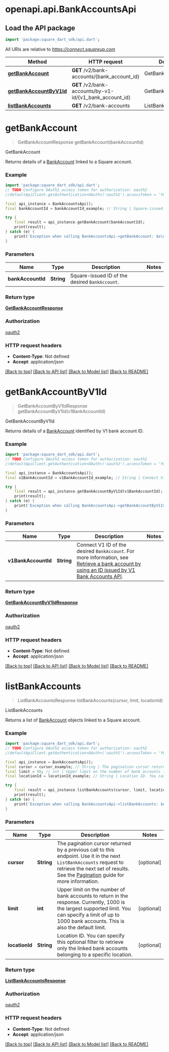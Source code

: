 # openapi.api.BankAccountsApi

## Load the API package
```dart
import 'package:square_dart_sdk/api.dart';
```

All URIs are relative to *https://connect.squareup.com*

Method | HTTP request | Description
------------- | ------------- | -------------
[**getBankAccount**](BankAccountsApi.md#getbankaccount) | **GET** /v2/bank-accounts/{bank_account_id} | GetBankAccount
[**getBankAccountByV1Id**](BankAccountsApi.md#getbankaccountbyv1id) | **GET** /v2/bank-accounts/by-v1-id/{v1_bank_account_id} | GetBankAccountByV1Id
[**listBankAccounts**](BankAccountsApi.md#listbankaccounts) | **GET** /v2/bank-accounts | ListBankAccounts


# **getBankAccount**
> GetBankAccountResponse getBankAccount(bankAccountId)

GetBankAccount

Returns details of a [BankAccount](https://developer.squareup.com/reference/square_2023-12-13/objects/BankAccount) linked to a Square account.

### Example
```dart
import 'package:square_dart_sdk/api.dart';
// TODO Configure OAuth2 access token for authorization: oauth2
//defaultApiClient.getAuthentication<OAuth>('oauth2').accessToken = 'YOUR_ACCESS_TOKEN';

final api_instance = BankAccountsApi();
final bankAccountId = bankAccountId_example; // String | Square-issued ID of the desired `BankAccount`.

try {
    final result = api_instance.getBankAccount(bankAccountId);
    print(result);
} catch (e) {
    print('Exception when calling BankAccountsApi->getBankAccount: $e\n');
}
```

### Parameters

Name | Type | Description  | Notes
------------- | ------------- | ------------- | -------------
 **bankAccountId** | **String**| Square-issued ID of the desired `BankAccount`. | 

### Return type

[**GetBankAccountResponse**](GetBankAccountResponse.md)

### Authorization

[oauth2](../README.md#oauth2)

### HTTP request headers

 - **Content-Type**: Not defined
 - **Accept**: application/json

[[Back to top]](#) [[Back to API list]](../README.md#documentation-for-api-endpoints) [[Back to Model list]](../README.md#documentation-for-models) [[Back to README]](../README.md)

# **getBankAccountByV1Id**
> GetBankAccountByV1IdResponse getBankAccountByV1Id(v1BankAccountId)

GetBankAccountByV1Id

Returns details of a [BankAccount](https://developer.squareup.com/reference/square_2023-12-13/objects/BankAccount) identified by V1 bank account ID.

### Example
```dart
import 'package:square_dart_sdk/api.dart';
// TODO Configure OAuth2 access token for authorization: oauth2
//defaultApiClient.getAuthentication<OAuth>('oauth2').accessToken = 'YOUR_ACCESS_TOKEN';

final api_instance = BankAccountsApi();
final v1BankAccountId = v1BankAccountId_example; // String | Connect V1 ID of the desired `BankAccount`. For more information, see  [Retrieve a bank account by using an ID issued by V1 Bank Accounts API](https://developer.squareup.com/docs/bank-accounts-api#retrieve-a-bank-account-by-using-an-id-issued-by-v1-bank-accounts-api).

try {
    final result = api_instance.getBankAccountByV1Id(v1BankAccountId);
    print(result);
} catch (e) {
    print('Exception when calling BankAccountsApi->getBankAccountByV1Id: $e\n');
}
```

### Parameters

Name | Type | Description  | Notes
------------- | ------------- | ------------- | -------------
 **v1BankAccountId** | **String**| Connect V1 ID of the desired `BankAccount`. For more information, see  [Retrieve a bank account by using an ID issued by V1 Bank Accounts API](https://developer.squareup.com/docs/bank-accounts-api#retrieve-a-bank-account-by-using-an-id-issued-by-v1-bank-accounts-api). | 

### Return type

[**GetBankAccountByV1IdResponse**](GetBankAccountByV1IdResponse.md)

### Authorization

[oauth2](../README.md#oauth2)

### HTTP request headers

 - **Content-Type**: Not defined
 - **Accept**: application/json

[[Back to top]](#) [[Back to API list]](../README.md#documentation-for-api-endpoints) [[Back to Model list]](../README.md#documentation-for-models) [[Back to README]](../README.md)

# **listBankAccounts**
> ListBankAccountsResponse listBankAccounts(cursor, limit, locationId)

ListBankAccounts

Returns a list of [BankAccount](https://developer.squareup.com/reference/square_2023-12-13/objects/BankAccount) objects linked to a Square account.

### Example
```dart
import 'package:square_dart_sdk/api.dart';
// TODO Configure OAuth2 access token for authorization: oauth2
//defaultApiClient.getAuthentication<OAuth>('oauth2').accessToken = 'YOUR_ACCESS_TOKEN';

final api_instance = BankAccountsApi();
final cursor = cursor_example; // String | The pagination cursor returned by a previous call to this endpoint. Use it in the next `ListBankAccounts` request to retrieve the next set  of results.  See the [Pagination](https://developer.squareup.com/docs/working-with-apis/pagination) guide for more information.
final limit = 56; // int | Upper limit on the number of bank accounts to return in the response.  Currently, 1000 is the largest supported limit. You can specify a limit  of up to 1000 bank accounts. This is also the default limit.
final locationId = locationId_example; // String | Location ID. You can specify this optional filter  to retrieve only the linked bank accounts belonging to a specific location.

try {
    final result = api_instance.listBankAccounts(cursor, limit, locationId);
    print(result);
} catch (e) {
    print('Exception when calling BankAccountsApi->listBankAccounts: $e\n');
}
```

### Parameters

Name | Type | Description  | Notes
------------- | ------------- | ------------- | -------------
 **cursor** | **String**| The pagination cursor returned by a previous call to this endpoint. Use it in the next `ListBankAccounts` request to retrieve the next set  of results.  See the [Pagination](https://developer.squareup.com/docs/working-with-apis/pagination) guide for more information. | [optional] 
 **limit** | **int**| Upper limit on the number of bank accounts to return in the response.  Currently, 1000 is the largest supported limit. You can specify a limit  of up to 1000 bank accounts. This is also the default limit. | [optional] 
 **locationId** | **String**| Location ID. You can specify this optional filter  to retrieve only the linked bank accounts belonging to a specific location. | [optional] 

### Return type

[**ListBankAccountsResponse**](ListBankAccountsResponse.md)

### Authorization

[oauth2](../README.md#oauth2)

### HTTP request headers

 - **Content-Type**: Not defined
 - **Accept**: application/json

[[Back to top]](#) [[Back to API list]](../README.md#documentation-for-api-endpoints) [[Back to Model list]](../README.md#documentation-for-models) [[Back to README]](../README.md)

